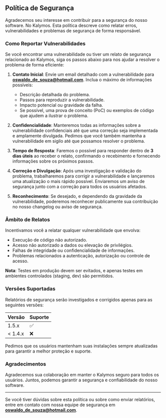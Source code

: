 ## Política de Segurança

Agradecemos seu interesse em contribuir para a segurança do nosso software. No Kalymos. Esta política descreve como relatar erros, vulnerabilidades e problemas de segurança de forma responsável.

### Como Reportar Vulnerabilidades

Se você encontrar uma vulnerabilidade ou tiver um relato de segurança relacionado ao Kalymos, siga os passos abaixo para nos ajudar a resolver o problema de forma eficiente:

1. **Contato Inicial**: Envie um email detalhado com a vulnerabilidade para **oswaldo_de_souza@hotmail.com**. Inclua o máximo de informações possíveis:
    - Descrição detalhada do problema.
    - Passos para reproduzir a vulnerabilidade.
    - Impacto potencial ou gravidade da falha.
    - Se possível, uma prova de conceito (PoC) ou exemplos de código que ajudem a ilustrar o problema.

2. **Confidencialidade**: Manteremos todas as informações sobre a vulnerabilidade confidenciais até que uma correção seja implementada e amplamente divulgada. Pedimos que você também mantenha a vulnerabilidade em sigilo até que possamos resolver o problema.

3. **Tempo de Resposta**: Faremos o possível para responder dentro de **3 dias úteis** ao receber o relato, confirmando o recebimento e fornecendo informações sobre os próximos passos.

4. **Correção e Divulgação**: Após uma investigação e validação do problema, trabalharemos para corrigir a vulnerabilidade e lançaremos uma atualização o mais rápido possível. Enviaremos um aviso de segurança junto com a correção para todos os usuários afetados.

5. **Reconhecimento**: Se desejado, e dependendo da gravidade da vulnerabilidade, poderemos reconhecer publicamente sua contribuição no nosso changelog ou aviso de segurança.

### Âmbito de Relatos

Incentivamos você a relatar qualquer vulnerabilidade que envolva:
- Execução de código não autorizado.
- Acesso não autorizado a dados ou elevação de privilégios.
- Falhas de integridade ou confidencialidade de informações.
- Problemas relacionados a autenticação, autorização ou controle de acesso.

**Nota**: Testes em produção devem ser evitados, e apenas testes em ambientes controlados (staging, dev) são permitidos.

### Versões Suportadas

Relatórios de segurança serão investigados e corrigidos apenas para as seguintes versões:

| Versão  |      Suporte       |
| ------- | ------------------ |
| 1.5.x   | :white_check_mark: |
| < 1.4.x | :x:                |

Pedimos que os usuários mantenham suas instalações sempre atualizadas para garantir a melhor proteção e suporte.

### Agradecimentos

Agradecemos sua colaboração em manter o Kalymos seguro para todos os usuários. Juntos, podemos garantir a segurança e confiabilidade do nosso software.

---

Se você tiver dúvidas sobre esta política ou sobre como enviar relatórios, entre em contato com nossa equipe de segurança em **oswaldo_de_souza@hotmail.com**.
